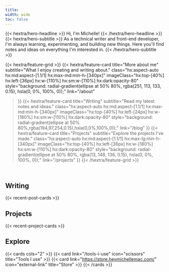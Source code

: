```yaml
---
title: 
width: wide
toc: false
---
```


<div class="hx-mt-6 hx-mb-6">
{{< hextra/hero-headline >}}
  Hi, I'm Michelle!
{{< /hextra/hero-headline >}}
</div>

<div class="hx-mb-12">
{{< hextra/hero-subtitle >}}
As a technical writer and front-end developer, I'm always learning, experimenting, and building new things. Here you'll find notes and ideas on everything I'm interested in.
{{< /hextra/hero-subtitle >}}
</div>

<div class="hx-mt-6"></div>

{{< hextra/feature-grid >}}
  {{< hextra/feature-card
    title="More about me"
    subtitle="What I enjoy creating and writing about."
    class="hx:aspect-auto hx:md:aspect-[1.1/1] hx:max-md:min-h-[340px]"
    imageClass="hx:top-[40%] hx:left-[36px] hx:w-[110%] hx:sm:w-[110%] hx:dark:opacity-80"
    style="background: radial-gradient(ellipse at 50% 80%, rgba(251, 113, 133, 0.15), hsla(0, 0%, 100%, 0));"
    link="/about"
  >}}
  {{< hextra/feature-card
    title="Writing"
    subtitle="Read my latest notes and ideas."
    class="hx:aspect-auto hx:md:aspect-[1.1/1] hx:max-md:min-h-[340px]"
    imageClass="hx:top-[40%] hx:left-[24px] hx:w-[180%] hx:sm:w-[110%] hx:dark:opacity-80"
    style="background: radial-gradient(ellipse at 50% 80%,rgba(194,97,254,0.15),hsla(0,0%,100%,0));"
    link="/blog"
  >}}
  {{< hextra/feature-card
    title="Projects"
    subtitle="Explore the projects I've made."
    class="hx:aspect-auto hx:md:aspect-[1.1/1] hx:max-lg:min-h-[340px]"
    imageClass="hx:top-[40%] hx:left-[36px] hx:w-[180%] hx:sm:w-[110%] hx:dark:opacity-80"
    style="background: radial-gradient(ellipse at 50% 80%, rgba(13, 148, 136, 0.15), hsla(0, 0%, 100%, 0));"
    link="/projects"
  >}}
{{< /hextra/feature-grid >}}

<br>

## Writing

{{< recent-post-cards >}}

## Projects

{{< recent-project-cards >}}

## Explore

{{< cards cols="2" >}}
  {{< card link="/tools-i-use" icon="scissors" title="Tools I use" >}}
  {{< card link="https://store.heymichellemac.com/" icon="external-link" title="Store" >}}
{{< /cards >}}

